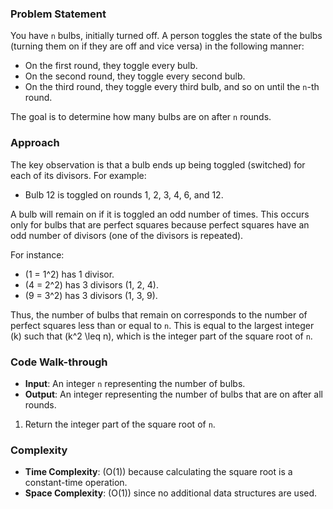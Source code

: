 ### Problem Statement
You have `n` bulbs, initially turned off. A person toggles the state of the bulbs (turning them on if they are off and vice versa) in the following manner:
- On the first round, they toggle every bulb.
- On the second round, they toggle every second bulb.
- On the third round, they toggle every third bulb, and so on until the `n`-th round.

The goal is to determine how many bulbs are on after `n` rounds.

### Approach
The key observation is that a bulb ends up being toggled (switched) for each of its divisors. For example:
- Bulb 12 is toggled on rounds 1, 2, 3, 4, 6, and 12.

A bulb will remain on if it is toggled an odd number of times. This occurs only for bulbs that are perfect squares because perfect squares have an odd number of divisors (one of the divisors is repeated).

For instance:
- \(1 = 1^2\) has 1 divisor.
- \(4 = 2^2\) has 3 divisors (1, 2, 4).
- \(9 = 3^2\) has 3 divisors (1, 3, 9).

Thus, the number of bulbs that remain on corresponds to the number of perfect squares less than or equal to `n`. This is equal to the largest integer \(k\) such that \(k^2 \leq n\), which is the integer part of the square root of `n`.

### Code Walk-through
- **Input**: An integer `n` representing the number of bulbs.
- **Output**: An integer representing the number of bulbs that are on after all rounds.

1. Return the integer part of the square root of `n`.

### Complexity
- **Time Complexity**: \(O(1)\) because calculating the square root is a constant-time operation.
- **Space Complexity**: \(O(1)\) since no additional data structures are used.

